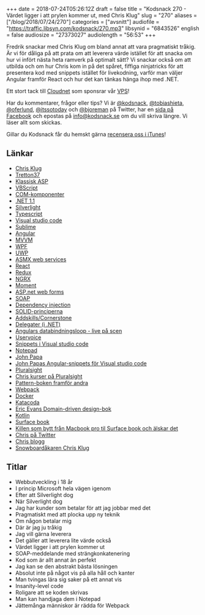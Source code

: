 +++
date = 2018-07-24T05:26:12Z
draft = false
title = "Kodsnack 270 - Värdet ligger i att prylen kommer ut, med Chris Klug"
slug = "270"
aliases = ["/blog/2018/07/24/270"]
categories = ["avsnitt"]
audiofile = "https://traffic.libsyn.com/kodsnack/270.mp3"
libsynid = "6843526"
english = false
audiosize = "27373027"
audiolength = "56:53"
+++

Fredrik snackar med Chris Klug om bland annat att vara pragmatiskt tråkig. Är vi för dåliga på att prata om att leverera värde istället för att snacka om hur vi infört nästa heta ramverk på optimalt sätt? Vi snackar också om att utbilda och om hur Chris kom in på det spåret, fiffiga ninjatricks för att presentera kod med snippets istället för livekodning, varför man väljer Angular framför React och hur det kan tänkas hänga ihop med .NET.

Ett stort tack till [Cloudnet](http://www.cloudnet.se) som sponsrar vår [VPS](http://en.wikipedia.org/wiki/Virtual_private_server)!

Har du kommentarer, frågor eller tips? Vi är [@kodsnack](https://www.twitter.com/kodsnack), [@tobiashieta](https://www.twitter.com/tobiashieta), [@oferlund](https://www.twitter.com/oferlund), [@itssotoday](https://twitter.com/itssotoday) och [@bjoreman](https://www.twitter.com/bjoreman) på Twitter, har en [sida på Facebook](https://www.facebook.com/kodsnack) och epostas på [info@kodsnack.se](mailto:info@kodsnack.se) om du vill skriva längre. Vi läser allt som skickas.

Gillar du Kodsnack får du hemskt gärna [recensera oss i iTunes](http://itunes.apple.com/se/podcast/kodsnack/id561631498?l=en)!

## Länkar ##
* [Chris Klug](https://twitter.com/zerokoll)
* [Tretton37](https://tretton37.com/)
* [Klassisk ASP](https://en.wikipedia.org/wiki/Active_Server_Pages)
* [VBScript](https://en.wikipedia.org/wiki/VBScript)
* [COM-komponenter](https://en.wikipedia.org/wiki/Component_Object_Model)
* [.NET 1.1](https://en.wikipedia.org/wiki/.NET_Framework_version_history#.NET_Framework_1.1)
* [Silverlight](https://en.wikipedia.org/wiki/Microsoft_Silverlight)
* [Typescript](https://en.wikipedia.org/wiki/TypeScript)
* [Visual studio code](https://code.visualstudio.com/)
* [Sublime](https://www.sublimetext.com/)
* [Angular](https://en.wikipedia.org/wiki/AngularJS)
* [MVVM](https://en.wikipedia.org/wiki/Model%E2%80%93view%E2%80%93viewmodel)
* [WPF](https://en.wikipedia.org/wiki/Windows_Presentation_Foundation)
* [UWP](https://en.wikipedia.org/wiki/Universal_Windows_Platform)
* [ASMX web services](https://en.wikipedia.org/wiki/ASP.NET#Other_files)
* [React](https://en.wikipedia.org/wiki/React_%28JavaScript_library%29)
* [Redux](https://en.wikipedia.org/wiki/Redux_%28JavaScript_library%29)
* [NGRX](https://github.com/ngrx)
* [Moment](https://momentjs.com/)
* [ASP.net web forms](https://www.asp.net/web-forms)
* [SOAP](https://en.wikipedia.org/wiki/SOAP)
* [Dependency injection](https://en.wikipedia.org/wiki/Dependency_injection)
* [SOLID-principerna](https://en.wikipedia.org/wiki/SOLID)
* [Addskills/Cornerstone](https://www.addskills.se/)
* [Delegater (i .NET)](https://docs.microsoft.com/en-us/dotnet/csharp/programming-guide/delegates/)
* [Angulars databindningsloop - live på scen](https://vimeo.com/128492023)
* [Uservoice](https://wpdev.uservoice.com/)
* [Snippets i Visual studio code](https://code.visualstudio.com/docs/editor/userdefinedsnippets)
* [Notepad](https://en.wikipedia.org/wiki/Microsoft_Notepad) 
* [John Papa](https://johnpapa.net/)
* [John Papas Angular-snippets för Visual studio code](https://github.com/johnpapa/vscode-angular-snippets)
* [Pluralsight](https://www.pluralsight.com/)
* [Chris kurser på Pluralsight](https://www.pluralsight.com/authors/chris-klug)
* [Pattern-boken framför andra](https://en.wikipedia.org/wiki/Design_Patterns)
* [Webpack](https://en.wikipedia.org/wiki/Webpack)
* [Docker](https://en.wikipedia.org/wiki/Docker_%28software%29)
* [Katacoda](https://katacoda.com/)
* [Eric Evans Domain-driven design-bok](https://www.amazon.com/Domain-Driven-Design-Tackling-Complexity-Software/dp/0321125215)
* [Kotlin](https://en.wikipedia.org/wiki/Kotlin_%28programming_language%29)
* [Surface book](https://en.wikipedia.org/wiki/Surface_Book)
* [Killen som bytt från Macbook pro til Surface book och älskar det](https://char.gd/blog/2018/the-surface-book-2-is-everything-the-macbook-pro-should-be-and-then-some)
* [Chris på Twitter](https://twitter.com/zerokoll)
* [Chris blogg](https://chris.59north.com/)
* [Snowboardåkaren Chris Klug](https://en.wikipedia.org/wiki/Chris_Klug)

## Titlar ##
* Webbutveckling i 18 år
* I princip Microsoft hela vägen igenom
* Efter att Silverlight dog
* När Silverlight dog
* Jag har kunder som betalar för att jag jobbar med det
* Pragmatiskt med att plocka upp ny teknik
* Om någon betalar mig
* Där är jag ju tråkig
* Jag vill gärna leverera
* Det gäller att leverera lite värde också
* Värdet ligger i att prylen kommer ut
* SOAP-meddelande med strängkonkatenering
* Kod som är allt annat än perfekt
* Jag kan se den abstrakt bästa lösningen
* Absolut inte på något vis på alla håll och kanter
* Man tvingas lära sig saker på ett annat vis
* Insanity-level code
* Roligare att se koden skrivas
* Man kan handjaga dem i Notepad
* Jättemånga människor är rädda för Webpack